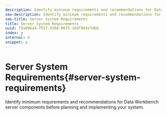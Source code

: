 ```yaml
---
description: Identify minimum requirements and recommendations for Data Workbench server components before planning and implementing your system.
seo-description: Identify minimum requirements and recommendations for Data Workbench server components before planning and implementing your system.
seo-title: Server System Requirements
title: Server System Requirements
uuid: f5a896a4-7557-4268-96f5-16df964e7dbb
index: y
internal: n
snippet: y
---
```


# Server System Requirements{#server-system-requirements}

Identify minimum requirements and recommendations for Data Workbench server components before planning and implementing your system.

